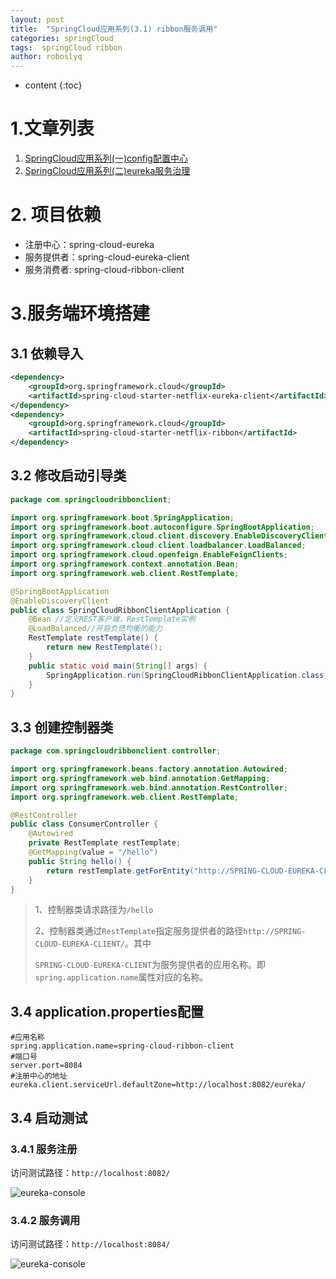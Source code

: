 ```yaml
---
layout: post
title:  "SpringCloud应用系列(3.1) ribbon服务调用"
categories: springCloud
tags:  springCloud ribbon
author: roboslyq
---
```


* content
{:toc}
# 1.文章列表

1. [SpringCloud应用系列(一)config配置中心](https://roboslyq.github.io/2019/03/04/springcloud-config-server/)
2. [SpringCloud应用系列(二)eureka服务治理](https://roboslyq.github.io/2019/03/10/springcloud-eurake/)

# 2. 项目依赖

* 注册中心：spring-cloud-eureka
* 服务提供者：spring-cloud-eureka-client
* 服务消费者: spring-cloud-ribbon-client

# 3.服务端环境搭建

## 3.1 依赖导入

```xml
<dependency>
    <groupId>org.springframework.cloud</groupId>
    <artifactId>spring-cloud-starter-netflix-eureka-client</artifactId>
</dependency>
<dependency>
    <groupId>org.springframework.cloud</groupId>
    <artifactId>spring-cloud-starter-netflix-ribbon</artifactId>
</dependency>
```

## 3.2 修改启动引导类

```java
package com.springcloudribbonclient;

import org.springframework.boot.SpringApplication;
import org.springframework.boot.autoconfigure.SpringBootApplication;
import org.springframework.cloud.client.discovery.EnableDiscoveryClient;
import org.springframework.cloud.client.loadbalancer.LoadBalanced;
import org.springframework.cloud.openfeign.EnableFeignClients;
import org.springframework.context.annotation.Bean;
import org.springframework.web.client.RestTemplate;

@SpringBootApplication
@EnableDiscoveryClient
public class SpringCloudRibbonClientApplication {
	@Bean //定义REST客户端，RestTemplate实例
	@LoadBalanced//开启负债均衡的能力
	RestTemplate restTemplate() {
		return new RestTemplate();
	}
	public static void main(String[] args) {
		SpringApplication.run(SpringCloudRibbonClientApplication.class, args);
	}
}
```

## 3.3 创建控制器类

```java
package com.springcloudribbonclient.controller;

import org.springframework.beans.factory.annotation.Autowired;
import org.springframework.web.bind.annotation.GetMapping;
import org.springframework.web.bind.annotation.RestController;
import org.springframework.web.client.RestTemplate;

@RestController
public class ConsumerController {
    @Autowired
    private RestTemplate restTemplate;
    @GetMapping(value = "/hello")
    public String hello() {
        return restTemplate.getForEntity("http://SPRING-CLOUD-EUREKA-CLIENT/", String.class).getBody();
    }
}
```

> 1、控制器类请求路径为`/hello`
>
> 2、控制器类通过`RestTemplate`指定服务提供者的路径`http://SPRING-CLOUD-EUREKA-CLIENT/`。其中
>
> `SPRING-CLOUD-EUREKA-CLIENT`为服务提供者的应用名称。即`spring.application.name`属性对应的名称。

## 3.4 application.properties配置

```properties
#应用名称
spring.application.name=spring-cloud-ribbon-client
#端口号
server.port=8084
#注册中心的地址
eureka.client.serviceUrl.defaultZone=http://localhost:8082/eureka/
```

## 3.4 启动测试

### 3.4.1 服务注册

访问测试路径：`http://localhost:8082/`

![eureka-console](https://roboslyq.github.io/images/spring-cloud/spring-cloud-ribbon/eureka-registry-ribbon.jpg)

### 3.4.2 服务调用

访问测试路径：`http://localhost:8084/`

![eureka-console](https://roboslyq.github.io/images/spring-cloud/spring-cloud-ribbon/eureka-invoked-ribbon.png)

